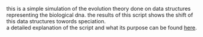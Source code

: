 this is a simple simulation of the evolution theory done on data structures representing the biological dna. the results of this script shows the shift of this data structures towords speciation.  
a detailed explanation of the script and what its purpose can be found [here](./evolve.md).
